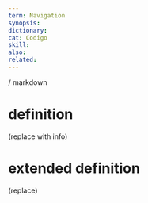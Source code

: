 ```yaml
---
term: Navigation
synopsis:
dictionary:
cat: Codigo
skill: 
also: 
related: 
---
```

/ 
  markdown
  # definition
  (replace with info)
  # extended definition
  (replace)

